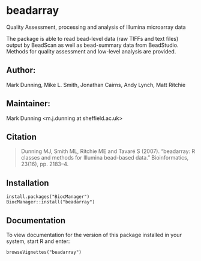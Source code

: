 # beadarray
Quality Assessment, processing and analysis of Illumina microarray data

The package is able to read bead-level data (raw TIFFs and text files) output by BeadScan as well as bead-summary data from BeadStudio. Methods for quality assessment and low-level analysis are provided.

## Author: 

Mark Dunning, Mike L. Smith, Jonathan Cairns, Andy Lynch, Matt Ritchie

## Maintainer: 

Mark Dunning <m.j.dunning at sheffield.ac.uk> 

## Citation

> Dunning MJ, Smith ML, Ritchie ME and Tavaré S (2007). “beadarray: R classes and methods for Illumina bead-based data.” Bioinformatics, 23(16), pp. 2183–4. 

## Installation

``` 
install.packages("BiocManager")
BiocManager::install("beadarray")
```

## Documentation

To view documentation for the version of this package installed in your system, start R and enter: 

```
browseVignettes("beadarray")
```
